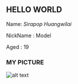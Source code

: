 ## HELLO WORLD

Name: _Sirapop Huangwilai_

NickName : Model

Aged : 19

### MY PICTURE
![alt text](https://github.com/sirapopModel/sirapopModel.github.io/commit/1e2798a96f615f684cc7b1f305c4b53b792b09fa)

